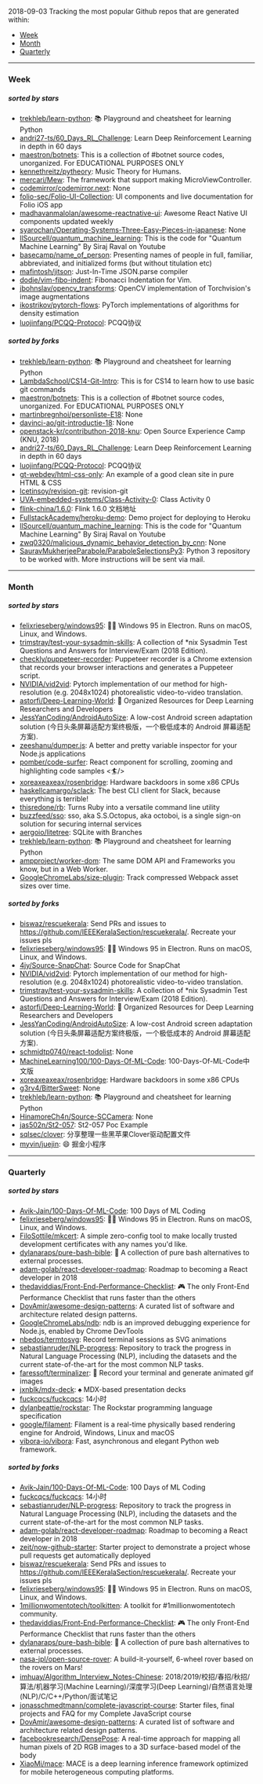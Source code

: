 2018-09-03
Tracking the most popular Github repos that are generated within: 
* [Week](https://github.com/polebug/github_trending_spider/blob/master/2018-09-03.md#week)
* [Month](https://github.com/polebug/github_trending_spider/blob/master/2018-09-03.md#month)
* [Quarterly](https://github.com/polebug/github_trending_spider/blob/master/2018-09-03.md#quarterly)
--- 
### Week 
##### sorted by stars 
* [trekhleb/learn-python](https://github.com/trekhleb/learn-python): 📚 Playground and cheatsheet for learning Python
* [andri27-ts/60_Days_RL_Challenge](https://github.com/andri27-ts/60_Days_RL_Challenge): Learn Deep Reinforcement Learning in depth in 60 days
* [maestron/botnets](https://github.com/maestron/botnets): This is a collection of #botnet source codes, unorganized. For EDUCATIONAL PURPOSES ONLY
* [kennethreitz/pytheory](https://github.com/kennethreitz/pytheory): Music Theory for Humans.
* [mercari/Mew](https://github.com/mercari/Mew): The framework that support making MicroViewController.
* [codemirror/codemirror.next](https://github.com/codemirror/codemirror.next): None
* [folio-sec/Folio-UI-Collection](https://github.com/folio-sec/Folio-UI-Collection): UI components and live documentation for Folio iOS app 
* [madhavanmalolan/awesome-reactnative-ui](https://github.com/madhavanmalolan/awesome-reactnative-ui): Awesome React Native UI components updated weekly
* [syarochan/Operating-Systems-Three-Easy-Pieces-in-japanese](https://github.com/syarochan/Operating-Systems-Three-Easy-Pieces-in-japanese): None
* [llSourcell/quantum_machine_learning](https://github.com/llSourcell/quantum_machine_learning): This is the code for "Quantum Machine Learning" By Siraj Raval on Youtube
* [basecamp/name_of_person](https://github.com/basecamp/name_of_person): Presenting names of people in full, familiar, abbreviated, and initialized forms (but without titulation etc)
* [mafintosh/jitson](https://github.com/mafintosh/jitson): Just-In-Time JSON.parse compiler
* [dodie/vim-fibo-indent](https://github.com/dodie/vim-fibo-indent): Fibonacci Indentation for Vim.
* [jbohnslav/opencv_transforms](https://github.com/jbohnslav/opencv_transforms): OpenCV implementation of Torchvision's image augmentations
* [ikostrikov/pytorch-flows](https://github.com/ikostrikov/pytorch-flows): PyTorch implementations of algorithms for density estimation
* [luojinfang/PCQQ-Protocol](https://github.com/luojinfang/PCQQ-Protocol): PCQQ协议
##### sorted by forks 
* [trekhleb/learn-python](https://github.com/trekhleb/learn-python): 📚 Playground and cheatsheet for learning Python
* [LambdaSchool/CS14-Git-Intro](https://github.com/LambdaSchool/CS14-Git-Intro): This is for CS14 to learn how to use basic git commands
* [maestron/botnets](https://github.com/maestron/botnets): This is a collection of #botnet source codes, unorganized. For EDUCATIONAL PURPOSES ONLY
* [martinbregnhoi/personliste-E18](https://github.com/martinbregnhoi/personliste-E18): None
* [davinci-ao/git-introductie-18](https://github.com/davinci-ao/git-introductie-18): None
* [openstack-kr/contributhon-2018-knu](https://github.com/openstack-kr/contributhon-2018-knu): Open Source Experience Camp (KNU, 2018)
* [andri27-ts/60_Days_RL_Challenge](https://github.com/andri27-ts/60_Days_RL_Challenge): Learn Deep Reinforcement Learning in depth in 60 days
* [luojinfang/PCQQ-Protocol](https://github.com/luojinfang/PCQQ-Protocol): PCQQ协议
* [gt-webdev/html-css-only](https://github.com/gt-webdev/html-css-only): An example of a good clean site in pure HTML & CSS
* [lcetinsoy/revision-git](https://github.com/lcetinsoy/revision-git): revision-git
* [UVA-embedded-systems/Class-Activity-0](https://github.com/UVA-embedded-systems/Class-Activity-0): Class Activity 0
* [flink-china/1.6.0](https://github.com/flink-china/1.6.0): Flink 1.6.0 文档地址
* [FullstackAcademy/heroku-demo](https://github.com/FullstackAcademy/heroku-demo): Demo project for deploying to Heroku
* [llSourcell/quantum_machine_learning](https://github.com/llSourcell/quantum_machine_learning): This is the code for "Quantum Machine Learning" By Siraj Raval on Youtube
* [zwq0320/malicious_dynamic_behavior_detection_by_cnn](https://github.com/zwq0320/malicious_dynamic_behavior_detection_by_cnn): None
* [SauravMukherjeeParabole/ParaboleSelectionsPy3](https://github.com/SauravMukherjeeParabole/ParaboleSelectionsPy3): Python 3 repository to be worked with. More instructions will be sent via mail. 
--- 
### Month 
##### sorted by stars 
* [felixrieseberg/windows95](https://github.com/felixrieseberg/windows95): 💩🚀 Windows 95 in Electron. Runs on macOS, Linux, and Windows.
* [trimstray/test-your-sysadmin-skills](https://github.com/trimstray/test-your-sysadmin-skills): A collection of *nix Sysadmin Test Questions and Answers for Interview/Exam (2018 Edition).
* [checkly/puppeteer-recorder](https://github.com/checkly/puppeteer-recorder): Puppeteer recorder is a Chrome extension that records your browser interactions and generates a  Puppeteer script.
* [NVIDIA/vid2vid](https://github.com/NVIDIA/vid2vid): Pytorch implementation of our method for high-resolution (e.g. 2048x1024) photorealistic video-to-video translation.
* [astorfi/Deep-Learning-World](https://github.com/astorfi/Deep-Learning-World): :satellite: Organized Resources for Deep Learning Researchers and Developers
* [JessYanCoding/AndroidAutoSize](https://github.com/JessYanCoding/AndroidAutoSize): A low-cost Android screen adaptation solution (今日头条屏幕适配方案终极版，一个极低成本的 Android 屏幕适配方案).
* [zeeshanu/dumper.js](https://github.com/zeeshanu/dumper.js): A better and pretty variable inspector for your Node.js applications
* [pomber/code-surfer](https://github.com/pomber/code-surfer): React component for scrolling, zooming and highlighting code samples <🏄/>
* [xoreaxeaxeax/rosenbridge](https://github.com/xoreaxeaxeax/rosenbridge): Hardware backdoors in some x86 CPUs
* [haskellcamargo/sclack](https://github.com/haskellcamargo/sclack): The best CLI client for Slack, because everything is terrible!
* [thisredone/rb](https://github.com/thisredone/rb): Turns Ruby into a versatile command line utility
* [buzzfeed/sso](https://github.com/buzzfeed/sso): sso, aka S.S.Octopus, aka octoboi, is a single sign-on solution for securing internal services
* [aergoio/litetree](https://github.com/aergoio/litetree): SQLite with Branches
* [trekhleb/learn-python](https://github.com/trekhleb/learn-python): 📚 Playground and cheatsheet for learning Python
* [ampproject/worker-dom](https://github.com/ampproject/worker-dom): The same DOM API and Frameworks you know, but in a Web Worker.
* [GoogleChromeLabs/size-plugin](https://github.com/GoogleChromeLabs/size-plugin): Track compressed Webpack asset sizes over time.
##### sorted by forks 
* [biswaz/rescuekerala](https://github.com/biswaz/rescuekerala): Send PRs and issues to https://github.com/IEEEKeralaSection/rescuekerala/. Recreate your issues pls
* [felixrieseberg/windows95](https://github.com/felixrieseberg/windows95): 💩🚀 Windows 95 in Electron. Runs on macOS, Linux, and Windows.
* [4jy/Source-SnapChat](https://github.com/4jy/Source-SnapChat): Source Code for SnapChat
* [NVIDIA/vid2vid](https://github.com/NVIDIA/vid2vid): Pytorch implementation of our method for high-resolution (e.g. 2048x1024) photorealistic video-to-video translation.
* [trimstray/test-your-sysadmin-skills](https://github.com/trimstray/test-your-sysadmin-skills): A collection of *nix Sysadmin Test Questions and Answers for Interview/Exam (2018 Edition).
* [astorfi/Deep-Learning-World](https://github.com/astorfi/Deep-Learning-World): :satellite: Organized Resources for Deep Learning Researchers and Developers
* [JessYanCoding/AndroidAutoSize](https://github.com/JessYanCoding/AndroidAutoSize): A low-cost Android screen adaptation solution (今日头条屏幕适配方案终极版，一个极低成本的 Android 屏幕适配方案).
* [schmidtp0740/react-todolist](https://github.com/schmidtp0740/react-todolist): None
* [MachineLearning100/100-Days-Of-ML-Code](https://github.com/MachineLearning100/100-Days-Of-ML-Code): 100-Days-Of-ML-Code中文版
* [xoreaxeaxeax/rosenbridge](https://github.com/xoreaxeaxeax/rosenbridge): Hardware backdoors in some x86 CPUs
* [g3rv4/BitterSweet](https://github.com/g3rv4/BitterSweet): None
* [trekhleb/learn-python](https://github.com/trekhleb/learn-python): 📚 Playground and cheatsheet for learning Python
* [HinamoreCh4n/Source-SCCamera](https://github.com/HinamoreCh4n/Source-SCCamera): None
* [jas502n/St2-057](https://github.com/jas502n/St2-057): St2-057 Poc Example
* [sqlsec/clover](https://github.com/sqlsec/clover): 分享整理一些黑苹果Clover驱动配置文件
* [myvin/juejin](https://github.com/myvin/juejin): :smile: 掘金小程序
--- 
### Quarterly 
##### sorted by stars 
* [Avik-Jain/100-Days-Of-ML-Code](https://github.com/Avik-Jain/100-Days-Of-ML-Code): 100 Days of ML Coding
* [felixrieseberg/windows95](https://github.com/felixrieseberg/windows95): 💩🚀 Windows 95 in Electron. Runs on macOS, Linux, and Windows.
* [FiloSottile/mkcert](https://github.com/FiloSottile/mkcert): A simple zero-config tool to make locally trusted development certificates with any names you'd like.
* [dylanaraps/pure-bash-bible](https://github.com/dylanaraps/pure-bash-bible): 📖 A collection of pure bash alternatives to external processes.
* [adam-golab/react-developer-roadmap](https://github.com/adam-golab/react-developer-roadmap): Roadmap to becoming a React developer in 2018
* [thedaviddias/Front-End-Performance-Checklist](https://github.com/thedaviddias/Front-End-Performance-Checklist): 🎮 The only Front-End Performance Checklist that runs faster than the others
* [DovAmir/awesome-design-patterns](https://github.com/DovAmir/awesome-design-patterns): A curated list of software and architecture related design patterns.
* [GoogleChromeLabs/ndb](https://github.com/GoogleChromeLabs/ndb): ndb is an improved debugging experience for Node.js, enabled by Chrome DevTools
* [nbedos/termtosvg](https://github.com/nbedos/termtosvg): Record terminal sessions as SVG animations
* [sebastianruder/NLP-progress](https://github.com/sebastianruder/NLP-progress): Repository to track the progress in Natural Language Processing (NLP), including the datasets and the current state-of-the-art for the most common NLP tasks.
* [faressoft/terminalizer](https://github.com/faressoft/terminalizer): 🦄 Record your terminal and generate animated gif images
* [jxnblk/mdx-deck](https://github.com/jxnblk/mdx-deck): :spades: MDX-based presentation decks
* [fuckcqcs/fuckcqcs](https://github.com/fuckcqcs/fuckcqcs): 14小时
* [dylanbeattie/rockstar](https://github.com/dylanbeattie/rockstar): The Rockstar programming language specification
* [google/filament](https://github.com/google/filament): Filament is a real-time physically based rendering engine for Android, Windows, Linux and macOS
* [vibora-io/vibora](https://github.com/vibora-io/vibora): Fast, asynchronous and elegant Python web framework.
##### sorted by forks 
* [Avik-Jain/100-Days-Of-ML-Code](https://github.com/Avik-Jain/100-Days-Of-ML-Code): 100 Days of ML Coding
* [fuckcqcs/fuckcqcs](https://github.com/fuckcqcs/fuckcqcs): 14小时
* [sebastianruder/NLP-progress](https://github.com/sebastianruder/NLP-progress): Repository to track the progress in Natural Language Processing (NLP), including the datasets and the current state-of-the-art for the most common NLP tasks.
* [adam-golab/react-developer-roadmap](https://github.com/adam-golab/react-developer-roadmap): Roadmap to becoming a React developer in 2018
* [zeit/now-github-starter](https://github.com/zeit/now-github-starter): Starter project to demonstrate a project whose pull requests get automatically deployed
* [biswaz/rescuekerala](https://github.com/biswaz/rescuekerala): Send PRs and issues to https://github.com/IEEEKeralaSection/rescuekerala/. Recreate your issues pls
* [felixrieseberg/windows95](https://github.com/felixrieseberg/windows95): 💩🚀 Windows 95 in Electron. Runs on macOS, Linux, and Windows.
* [1millionwomentotech/toolkitten](https://github.com/1millionwomentotech/toolkitten): A toolkit for #1millionwomentotech community.
* [thedaviddias/Front-End-Performance-Checklist](https://github.com/thedaviddias/Front-End-Performance-Checklist): 🎮 The only Front-End Performance Checklist that runs faster than the others
* [dylanaraps/pure-bash-bible](https://github.com/dylanaraps/pure-bash-bible): 📖 A collection of pure bash alternatives to external processes.
* [nasa-jpl/open-source-rover](https://github.com/nasa-jpl/open-source-rover): A build-it-yourself, 6-wheel rover based on the rovers on Mars!
* [imhuay/Algorithm_Interview_Notes-Chinese](https://github.com/imhuay/Algorithm_Interview_Notes-Chinese): 2018/2019/校招/春招/秋招/算法/机器学习(Machine Learning)/深度学习(Deep Learning)/自然语言处理(NLP)/C/C++/Python/面试笔记
* [jonasschmedtmann/complete-javascript-course](https://github.com/jonasschmedtmann/complete-javascript-course): Starter files, final projects and FAQ for my Complete JavaScript course
* [DovAmir/awesome-design-patterns](https://github.com/DovAmir/awesome-design-patterns): A curated list of software and architecture related design patterns.
* [facebookresearch/DensePose](https://github.com/facebookresearch/DensePose): A real-time approach for mapping all human pixels of 2D RGB images to a 3D surface-based model of the body
* [XiaoMi/mace](https://github.com/XiaoMi/mace): MACE is a deep learning inference framework optimized for mobile heterogeneous computing platforms.
